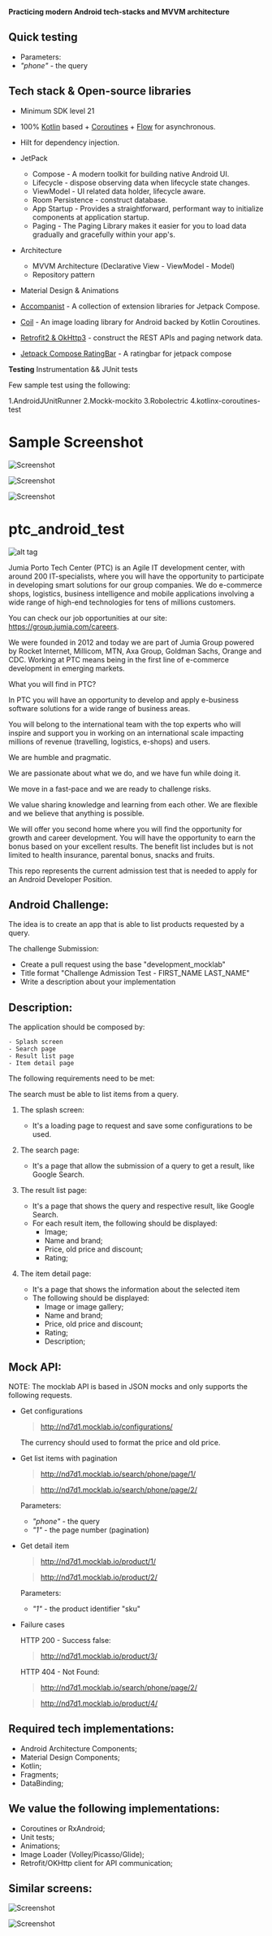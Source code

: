 **Practicing modern Android tech-stacks and MVVM architecture** 

## Quick testing
- Parameters:
- *"phone"* - the query

## Tech stack & Open-source libraries
- Minimum SDK level 21
- 100% [Kotlin](https://kotlinlang.org/) based + [Coroutines](https://github.com/Kotlin/kotlinx.coroutines) + [Flow](https://kotlin.github.io/kotlinx.coroutines/kotlinx-coroutines-core/kotlinx.coroutines.flow/) for asynchronous.
- Hilt for dependency injection.
- JetPack
    - Compose - A modern toolkit for building native Android UI.
    - Lifecycle - dispose observing data when lifecycle state changes.
    - ViewModel - UI related data holder, lifecycle aware.
    - Room Persistence - construct database.
    - App Startup - Provides a straightforward, performant way to initialize components at application startup.
    - Paging - The Paging Library makes it easier for you to load data gradually and gracefully within your app's.

- Architecture
    - MVVM Architecture (Declarative View - ViewModel - Model)
    - Repository pattern
- Material Design & Animations
- [Accompanist](https://github.com/google/accompanist) - A collection of extension libraries for Jetpack Compose.
- [Coil](https://github.com/coil-kt/coil) - An image loading library for Android backed by Kotlin Coroutines.
- [Retrofit2 & OkHttp3](https://github.com/square/retrofit) - construct the REST APIs and paging network data.
- [Jetpack Compose RatingBar](https://github.com/a914-gowtham/compose-ratingbar) - A ratingbar for jetpack compose


**Testing** Instrumentation && JUnit tests

Few sample test using the following:

1.AndroidJUnitRunner
2.Mockk-mockito
3.Robolectric
4.kotlinx-coroutines-test

# Sample Screenshot

![Screenshot](photo1.jpeg)

![Screenshot](photo2.jpeg)

![Screenshot](photo3.jpeg)










# ptc_android_test

![alt tag](screen-porto-tech-center.jpg)

Jumia Porto Tech Center (PTC) is an Agile IT development center, with around 200 IT-specialists,
where you will have the opportunity to participate in developing smart solutions for our group companies.
We do e-commerce shops, logistics, business intelligence and mobile applications involving a wide range of high-end technologies for tens of millions customers.

You can check our job opportunities at our site: https://group.jumia.com/careers.

We were founded in 2012 and today we are part of Jumia Group powered by Rocket Internet, Millicom, MTN, Axa Group,
Goldman Sachs, Orange and CDC.   Working at PTC means being in the first line of e-commerce development in emerging markets.

What you will find in PTC?

In PTC you will have an opportunity to develop and apply e-business software solutions for a wide range of business areas.

You will belong to the international team with the top experts who will inspire and support you in working on an international scale impacting millions of revenue (travelling, logistics, e-shops) and users.

We are humble and pragmatic.

We are passionate about what we do, and we have fun while doing it.

We move in a fast-pace and we are ready to challenge risks.

We value sharing knowledge and learning from each other. We are flexible and we believe that anything is possible.

We will offer you second home where you will find the opportunity for growth and career development.
You will have the opportunity to earn the bonus based on your excellent results.
The benefit list includes but is not limited to health insurance, parental bonus, snacks and fruits.

This repo represents the current admission test that is needed to apply for an Android Developer Position.

Android Challenge:
-

The idea is to create an app that is able to list products requested by a query.

The challenge Submission:
- Create a pull request using the base "development_mocklab"
- Title format "Challenge Admission Test - FIRST_NAME LAST_NAME"
- Write a description about your implementation

Description:
-

The application should be composed by:

    - Splash screen 
    - Search page 
    - Result list page 
    - Item detail page

The following requirements need to be met:

The search must be able to list items from a query.

1. The splash screen:
    - It's a loading page to request and save some configurations to be used.

2. The search page:
    - It's a page that allow the submission of a query to get a result, like Google Search.

3. The result list page:
    - It's a page that shows the query and respective result, like Google Search.
    - For each result item, the following should be displayed:
        - Image;
        - Name and brand;
        - Price, old price and discount;
        - Rating;

4. The item detail page:
    - It's a page that shows the information about the selected item
    - The following should be displayed:
        - Image or image gallery;
        - Name and brand;
        - Price, old price and discount;
        - Rating;
        - Description;

Mock API:
-

NOTE: The mocklab API is based in JSON mocks and only supports the following requests.

- Get configurations

  > http://nd7d1.mocklab.io/configurations/

  The currency should used to format the price and old price.

- Get list items with pagination

  > http://nd7d1.mocklab.io/search/phone/page/1/

  > http://nd7d1.mocklab.io/search/phone/page/2/

  Parameters:
    - *"phone"* - the query
    - *"1"* - the page number (pagination)

- Get detail item

  > http://nd7d1.mocklab.io/product/1/

  > http://nd7d1.mocklab.io/product/2/

  Parameters:
    - *"1"* - the product identifier "sku"


- Failure cases

  HTTP 200 - Success false:
  > http://nd7d1.mocklab.io/product/3/

  HTTP 404 - Not Found:
  > http://nd7d1.mocklab.io/search/phone/page/2/

  > http://nd7d1.mocklab.io/product/4/


Required tech implementations:
-
- Android Architecture Components;
- Material Design Components;
- Kotlin;
- Fragments;
- DataBinding;


We value the following implementations:
-
- Coroutines or RxAndroid;
- Unit tests;
- Animations;
- Image Loader (Volley/Picasso/Glide);
- Retrofit/OKHttp client for API communication;


Similar screens:
-

![Screenshot](screen_1.jpg)


![Screenshot](screen_2.jpg)
